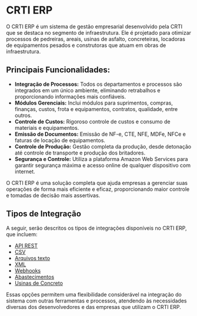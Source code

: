 # CRTI ERP

O CRTI ERP é um sistema de gestão empresarial desenvolvido pela CRTI que se destaca no segmento de infraestrutura. Ele é projetado para otimizar processos de pedreiras, areais, usinas de asfalto, concreteiras, locadoras de equipamentos pesados e construtoras que atuam em obras de infraestrutura.

## Principais Funcionalidades:
- **Integração de Processos:** Todos os departamentos e processos são integrados em um único ambiente, eliminando retrabalhos e proporcionando informações mais confiáveis.
- **Módulos Gerenciais:** Inclui módulos para suprimentos, compras, finanças, custos, frota e equipamentos, contratos, qualidade, entre outros.
- **Controle de Custos:** Rigoroso controle de custos e consumo de materiais e equipamentos.
- **Emissão de Documentos:** Emissão de NF-e, CTE, NFE, MDFe, NFCe e faturas de locação de equipamentos.
- **Controle de Produção:** Gestão completa da produção, desde detonação até controle de transporte e produção dos britadores.
- **Segurança e Controle:** Utiliza a plataforma Amazon Web Services para garantir segurança máxima e acesso online de qualquer dispositivo com internet.

O CRTI ERP é uma solução completa que ajuda empresas a gerenciar suas operações de forma mais eficiente e eficaz, proporcionando maior controle e tomadas de decisão mais assertivas.

## Tipos de Integração

A seguir, serão descritos os tipos de integrações disponíveis no CRTI ERP, que incluem:

* [API REST](api_rest/README.md)
* [CSV](csv/README.md)
* [Arquivos texto](txt/README.md)
* [XML](xml/README.md)
* [Webhooks](webhooks/README.md)
* [Abastecimentos](abastecimentos/README_ABASTECIMENTO.md)
* [Usinas de Concreto](usinas_concreto/README_USINA.md)

Essas opções permitem uma flexibilidade considerável na integração do sistema com outras ferramentas e processos, atendendo às necessidades diversas dos desenvolvedores e das empresas que utilizam o CRTI ERP.